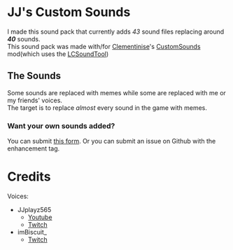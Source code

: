 # JJ's Custom Sounds

I made this sound pack that currently adds *43* sound files replacing around ***40*** sounds.  
This sound pack was made with/for [Clementinise](https://thunderstore.io/c/lethal-company/p/Clementinise/)'s [CustomSounds](https://thunderstore.io/c/lethal-company/p/Clementinise/CustomSounds/) mod(which uses the [LCSoundTool](https://thunderstore.io/c/lethal-company/p/no00ob/LCSoundTool/))

## The Sounds

Some sounds are replaced with memes while some are replaced with me or my friends' voices.  
The target is to replace *almost* every sound in the game with memes.

### Want your own sounds added?

You can submit [this form](https://docs.google.com/forms/d/e/1FAIpQLSeNR4uiOBxVe8inzf6bLyMiyD03FF86aefDJIRBuu-iDunnOA/viewform?usp=sf_link).
Or you can submit an issue on Github with the enhancement tag.

# Credits

Voices:
- JJplayz565
	- [Youtube](https://www.youtube.com/channel/UCzM-XsfVm7nwLh-dkNV6VeQ)
	- [Twitch](https://www.twitch.tv/jjplayz565)
- imBiscuit_
	- [Twitch](https://www.twitch.tv/imbiscuit_)
